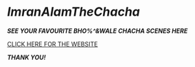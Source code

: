 # ***ImranAlamTheChacha***

***SEE YOUR FAVOURITE BHO%^&WALE CHACHA SCENES HERE***

[CLICK HERE FOR THE WEBSITE](https://dhavaldp96.github.io/ImranAlamTheChacha/)

***THANK YOU!***
